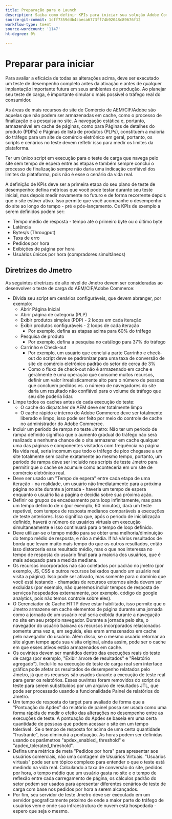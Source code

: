 ```yaml
---
title: Preparação para o Launch
description: Saiba como definir KPIs para iniciar sua solução Adobe Commerce e Adobe Experience Manager.
source-git-commit: 1cff7359ddb4caeca6773ff74b92048c89676f12
workflow-type: tm+mt
source-wordcount: '1147'
ht-degree: 0%

---
```



# Preparar para iniciar

Para avaliar a eficácia de todas as alterações acima, deve ser executado um teste de desempenho completo antes da ativação e antes de qualquer implantação importante futura em seus ambientes de produção. Ao planejar seu teste de carga, é importante simular o mais possível o tráfego real do consumidor.

As áreas de mais recursos do site de Comércio de AEM/CIF/Adobe são aquelas que não podem ser armazenadas em cache, como o processo de finalização e a pesquisa no site. A navegação estática e, portanto, armazenável em cache de páginas, como para Páginas de detalhes do produto (PDPs) e Páginas de lista de produtos (PLPs), constituem a maioria do tráfego para um site de comércio eletrônico em geral, portanto, os scripts e cenários no teste devem refletir isso para medir os limites da plataforma.

Ter um único script em execução para o teste de carga que navega pelo site sem tempo de espera entre as etapas e também sempre conclui o processo de finalização sempre não daria uma indicação confiável dos limites da plataforma, pois não é esse o cenário da vida real.

A definição de KPIs deve ser a primeira etapa do seu plano de teste de desempenho: defina métricas que você pode testar durante seu teste inicial, mas depois medir novamente no futuro e de forma recorrente depois que o site estiver ativo. Isso permite que você acompanhe o desempenho do site ao longo do tempo - pré e pós-lançamento. Os KPIs de exemplo a serem definidos podem ser:

- Tempo médio de resposta - tempo até o primeiro byte ou o último byte
- Latência
- Bytes/s (Througput)
- Taxa de erro
- Pedidos por hora
- Exibições de página por hora
- Usuários únicos por hora (compradores simultâneos)

## Diretrizes do Jmetro

As seguintes diretrizes de alto nível de Jmetro devem ser consideradas ao desenvolver o teste de carga do AEM/CIF/Adobe Commerce:

- Divida seu script em cenários configuráveis, que devem abranger, por exemplo:
   - Abrir Página Inicial
   - Abrir página de categoria (PLP)
   - Exibir produtos simples (PDP) - 2 loops em cada iteração
   - Exibir produtos configuráveis - 2 loops de cada iteração
      - Por exemplo, defina as etapas acima para 60% do tráfego
   - Pesquisa de produto
      - Por exemplo, defina a pesquisa no catálogo para 37% do tráfego
   - Carrinho e Check-out
      - Por exemplo, um usuário que conclui a parte Carrinho e check-out do script deve se padronizar para uma taxa de conversão de site de comércio eletrônico padrão do setor de cerca de 3%
      - Como o fluxo de check-out não é armazenado em cache e geralmente é uma operação que consome muitos recursos, definir um valor irrealisticamente alto para o número de pessoas que concluem pedidos vs. o número de navegadores do site daria um resultado não confiável para o volume de tráfego que seu site poderia lidar.
- Limpe todos os caches antes de cada execução do teste:
   - O cache do dispatcher de AEM deve ser totalmente limpo
   - O cache rápido e interno do Adobe Commerce deve ser totalmente liberado e limpo, isso pode ser feito por meio do controle de cache no administrador do Adobe Commerce.
- Incluir um período de rampa no teste Jmetro: Não ter um período de rampa definido significa que o aumento gradual do tráfego não será realizado e nenhuma chance de o site armazenar em cache qualquer uma das páginas e componentes visitados com frequência na página. Na vida real, seria incomum que todo o tráfego de pico chegasse a um site totalmente sem cache exatamente ao mesmo tempo, portanto, um período de rampa deve ser incluído nos scripts de teste Jmetro para permitir que o cache se acumule como aconteceria em um site de comércio eletrônico real.
- Deve ser usado um &quot;Tempo de espera&quot; entre cada etapa de uma iteração - na realidade, um usuário não
Imediatamente para a próxima página no site durante a jornada - haveria um tempo de espera enquanto o usuário lia a página e decidia sobre sua próxima ação.
- Definir os grupos de encadeamento para loop infinitamente, mas para um tempo definido de x (por exemplo, 60 minutos), dará um teste repetível, com tempos de resposta medianos comparáveis a execuções de teste anteriores. Isso significa que, após o período de inicialização definido, haverá o número de usuários virtuais em execução simultaneamente e isso continuará para o tempo de loop definido.
- Deve utilizar-se o tempo médio para se obter uma melhoria/diminuição do tempo médio de resposta, e não a média. If
há vários resultados de borda que levam muito mais tempo do que os outros resultados, então isso distorceria esse resultado médio, mas o que nos interessa no tempo de resposta do usuário final para a maioria dos usuários, que é mais adequado para a medida mediana.
- Os recursos incorporados não são coletados por padrão no jmetro (por exemplo, JS, CSS e outros recursos baixados quando um usuário real visita a página). Isso pode ser ativado, mas somente para o domínio que você está testando - chamadas de recursos externos ainda devem ser excluídas (por exemplo, não queremos incluir tempos de resposta de serviços hospedados externamente, por exemplo. código do google analytics, pois não temos controle sobre eles).
- O Gerenciador de Cache HTTP deve estar habilitado, isso permite que o Jmetro armazene em cache elementos de página durante uma jornada como
a jornada de um usuário real seria exibida durante a navegação no site em seu próprio navegador. Durante a jornada pelo site, o navegador do usuário baixava os recursos incorporados relacionados somente uma vez e, em seguida, eles eram armazenados em cache pelo navegador do usuário. Além disso, se o mesmo usuário retornar ao site algum tempo após sua visita original, ainda assim, pode ser o cache em que esses ativos estão armazenados em cache.
- Os ouvintes devem ser mantidos dentro das execuções reais do teste de carga (por exemplo, &quot;Exibir árvore de resultados&quot; e &quot;Relatório agregado&quot;). Incluí-lo na execução de teste de carga real sem interface gráfica pode afetar os resultados de desempenho relatados pelo Jmetro, já que os recursos são usados durante a execução de teste real para gerar os relatórios. Esses ouvintes foram removidos do script de teste para serem substituídos por um arquivo de resultados JTL, que pode ser processado usando a funcionalidade Painel de relatórios do Jmetro.
- Um tempo de resposta do target para avaliado de forma que a &quot;Pontuação do Apdex&quot; do relatório de painel possa ser usada como uma forma rápida de medir o efeito das alterações no desempenho entre as execuções de teste. A pontuação do Apdex se baseia em uma certa quantidade de pessoas que podem acessar o site em um tempo tolerável . Se o tempo de resposta for acima de uma certa quantidade &quot;frustrante&quot;, isso diminuirá a pontuação. As horas podem ser definidas usando os parâmetros &quot;apdex_enabled_ threshold&quot; e &quot;apdex_tolerated_threshold&quot;.
- Defina uma métrica de meta &quot;Pedidos por hora&quot; para apresentar aos usuários comerciais, não uma contagem de Usuários Virtuais. &quot;Usuários virtuais&quot; pode ser um tópico complexo para entender o que o teste está medindo na vida real. Calculando a taxa de conversão do site, pedidos por hora, o tempo médio que um usuário gasta no site e o tempo de reflexão entre cada carregamento de página, os cálculos padrão do setor podem ser usados para apresentar diferentes cenários de teste de carga com base nos pedidos por hora a serem alcançados.
- Por fim, seu servidor de teste Jmetro deve ser executado em um servidor geograficamente próximo de onde a maior parte do tráfego de usuários vem e onde sua infraestrutura de nuvem está hospedada - espero que seja o mesmo.
